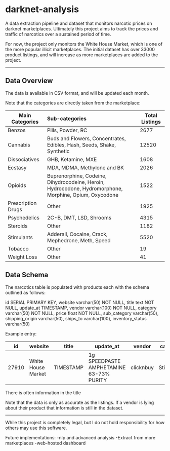 darknet-analysis
==============================

A data extraction pipeline and dataset that monitors narcotic prices on darknet marketplaces. Ultimately this project aims to track the prices and traffic of narcotics over a sustained period of time.

For now, the project only monitors the White House Market, which is one of the more popular illicit marketplaces. The initial dataset has over 33000 product listings, and will increase as more marketplaces are added to the project.

---
## Data Overview

The data is available in CSV format, and will be updated each month.

Note that the categories are directly taken from the marketplace:

| Main Categories        | Sub-categories           | Total Listings |
| ------------- |:-------------| ---|
| Benzos      | Pills, Powder, RC | 2677 |
| Cannabis      | Buds and Flowers, Concentrates, Edibles, Hash, Seeds, Shake, Synthetic    | 12520 |
| Dissociatives | GHB, Ketamine, MXE     | 1608 |
| Ecstasy      | MDA, MDMA, Methylone and BK     | 2026 |
| Opioids | Buprenorphine, Codeine, Dihydrocodeine, Heroin, Hydrocodone, Hydromorphone, Morphine, Opium, Oxycodone    | 1522 |
| Prescription Drugs      | Other      | 1925 |
| Psychedelics | 2C-B, DMT, LSD, Shrooms      | 4315 |
| Steroids      | Other      | 1182 |
| Stimulants | Adderall, Cocaine, Crack, Mephedrone, Meth, Speed     | 5520 |
| Tobacco      | Other      | 19 |
| Weight Loss | Other      | 41 |

## Data Schema

The narcotics table is populated with products each with the schema outlined as follows:

id SERIAL PRIMARY KEY,
website varchar(50) NOT NULL,
title text NOT NULL,
update_at TIMESTAMP,
vendor varchar(100) NOT NULL,
category varchar(50) NOT NULL,
price float NOT NULL,
sub_category varchar(50),
shipping_origin varchar(50),
ships_to varchar(100),
inventory_status varchar(50)

Example entry:

| id | website | title | update_at | vendor | category | price | sub_category | shipping_origin | ships_to | inventory_status |
|--- | --- | --- | --- | --- | --- | --- | --- | --- | --- | --- |
| 27910 | White House Market | TIMESTAMP | 1g SPEEDPASTE AMPHETAMINE 63-73% PURITY | clicknbuy | Stimulants | 9.24 | Speed | Netherlands | Worldwide | In stock |

There is often information in the title

Note that the data is only as accurate as the listings. If a vendor is lying about their product that information is still in the dataset.


---

While this project is completely legal, but I do not hold responsibility for how others may use this software.

Future implementations:
    -nlp and advanced analysis
    -Extract from more marketplaces
    -web-hosted dashboard